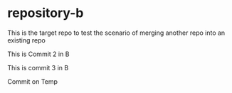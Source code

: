 # repository-b
This is the target repo to test the scenario of merging another repo into an existing repo

This is Commit 2 in B

This is commit 3 in B

Commit on Temp
